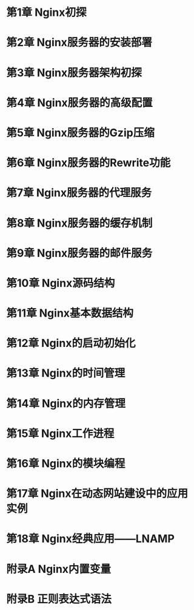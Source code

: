 # 第1章 Nginx初探

# 第2章 Nginx服务器的安装部署

# 第3章 Nginx服务器架构初探

# 第4章 Nginx服务器的高级配置

# 第5章 Nginx服务器的Gzip压缩

# 第6章 Nginx服务器的Rewrite功能

# 第7章 Nginx服务器的代理服务

# 第8章 Nginx服务器的缓存机制

# 第9章 Nginx服务器的邮件服务

# 第10章 Nginx源码结构

# 第11章 Nginx基本数据结构

# 第12章 Nginx的启动初始化

# 第13章 Nginx的时间管理

# 第14章 Nginx的内存管理

# 第15章 Nginx工作进程

# 第16章 Nginx的模块编程

# 第17章 Nginx在动态网站建设中的应用实例

# 第18章 Nginx经典应用——LNAMP

# 附录A Nginx内置变量

# 附录B 正则表达式语法